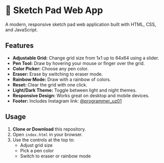 # 🎨 Sketch Pad Web App

A modern, responsive sketch pad web application built with HTML, CSS, and JavaScript.

## Features

- **Adjustable Grid:** Change grid size from 1x1 up to 64x64 using a slider.
- **Pen Tool:** Draw by hovering your mouse or finger over the grid.
- **Color Picker:** Choose any pen color.
- **Eraser:** Erase by switching to eraser mode.
- **Rainbow Mode:** Draw with a rainbow of colors.
- **Reset:** Clear the grid with one click.
- **Light/Dark Theme:** Toggle between light and night themes.
- **Responsive Design:** Works great on desktop and mobile devices.
- **Footer:** Includes Instagram link: [@programmer_uz01](https://instagram.com/programmer_uz01)

## Usage

1. **Clone or Download** this repository.
2. Open `index.html` in your browser.
3. Use the controls at the top to:
    - Adjust grid size
    - Pick a pen color
    - Switch to eraser or rainbow mode
